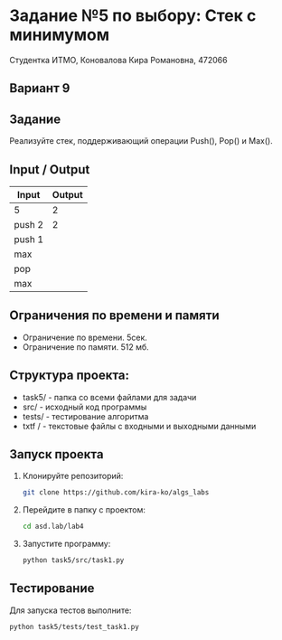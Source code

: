 Задание №5 по выбору: Стек с минимумом
====
Студентка ИТМО, Коновалова Кира Романовна, 472066

Вариант 9
----

Задание
---
 Реализуйте стек, поддерживающий операции Push(), Pop() и Max(). 

Input / Output
----

| Input  | Output |
|--------|--------|
| 5      | 2      |
| push 2 | 2      |
 | push 1 |        |
 | max    |        |
 | pop    |        |
| max    |        |



## Ограничения по времени и памяти

- Ограничение по времени. 5сек.
- Ограничение по памяти. 512 мб.

## Структура проекта:

* task5/ - папка со всеми файлами для задачи
* src/ - исходный код программы
* tests/ - тестирование алгоритма
* txtf / - текстовые файлы с входными и выходными данными

## Запуск проекта
1. Клонируйте репозиторий:
   ```bash
   git clone https://github.com/kira-ko/algs_labs
   ```
2. Перейдите в папку с проектом:
   ```bash
   cd asd.lab/lab4
   ```
3. Запустите программу:
   ```bash
   python task5/src/task1.py
   ```
## Тестирование

Для запуска тестов выполните:
   ```bash
   python task5/tests/test_task1.py
   ```
